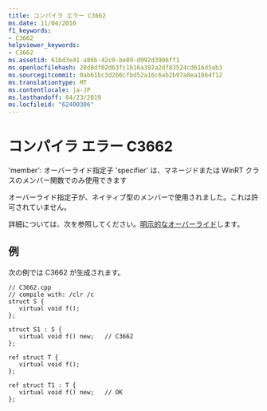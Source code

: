 ```yaml
---
title: コンパイラ エラー C3662
ms.date: 11/04/2016
f1_keywords:
- C3662
helpviewer_keywords:
- C3662
ms.assetid: 61bd3e41-a86b-42c0-be89-d992d3906ff1
ms.openlocfilehash: 28d8df02d63fc1b16a392a2df83524cd616d5ab3
ms.sourcegitcommit: 0ab61bc3d2b6cfbd52a16c6ab2b97a8ea1864f12
ms.translationtype: MT
ms.contentlocale: ja-JP
ms.lasthandoff: 04/23/2019
ms.locfileid: "62400306"
---
```

# <a name="compiler-error-c3662"></a>コンパイラ エラー C3662

'member': オーバーライド指定子 'specifier' は、マネージドまたは WinRT クラスのメンバー関数でのみ使用できます

オーバーライド指定子が、ネイティブ型のメンバーで使用されました。これは許可されていません。

詳細については、次を参照してください。[明示的なオーバーライド](../../extensions/explicit-overrides-cpp-component-extensions.md)します。

## <a name="example"></a>例

次の例では C3662 が生成されます。

```
// C3662.cpp
// compile with: /clr /c
struct S {
   virtual void f();
};

struct S1 : S {
   virtual void f() new;   // C3662
};

ref struct T {
   virtual void f();
};

ref struct T1 : T {
   virtual void f() new;   // OK
};
```